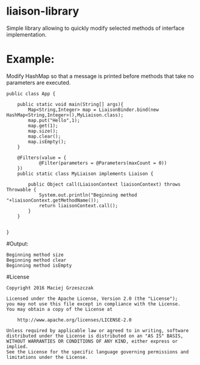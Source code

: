 # liaison-library
Simple library allowing to quickly modify selected methods of interface implementation.

# Example:
Modify HashMap so that a message is printed before methods that take no parameters are executed.

    public class App {
    
        public static void main(String[] args){
            Map<String,Integer> map = LiaisonBinder.bind(new HashMap<String,Integer>(),MyLiaison.class);
            map.put("Hello",1);
            map.get(1);
            map.size();
            map.clear();
            map.isEmpty();
        }
    
        @Filters(value = {
                @Filter(parameters = @Parameters(maxCount = 0))
        })
        public static class MyLiaison implements Liaison {
    
            public Object call(LiaisonContext liaisonContext) throws Throwable {
                System.out.println("Beginning method "+liaisonContext.getMethodName());
                return liaisonContext.call();
            }
        }
    
    
    }

#Output:

    Beginning method size
    Beginning method clear
    Beginning method isEmpty

#License

    Copyright 2016 Maciej Grzeszczak
    
    Licensed under the Apache License, Version 2.0 (the "License");
    you may not use this file except in compliance with the License.
    You may obtain a copy of the License at
    
        http://www.apache.org/licenses/LICENSE-2.0
    
    Unless required by applicable law or agreed to in writing, software
    distributed under the License is distributed on an "AS IS" BASIS,
    WITHOUT WARRANTIES OR CONDITIONS OF ANY KIND, either express or implied.
    See the License for the specific language governing permissions and
    limitations under the License.
